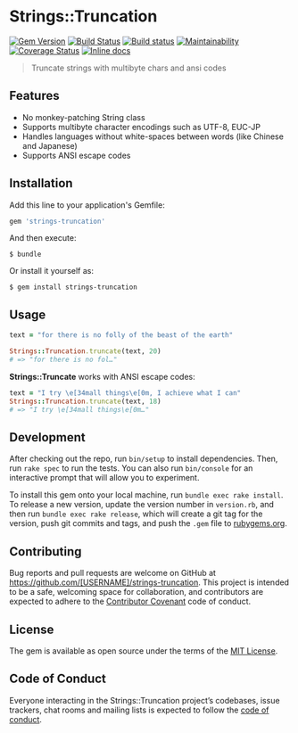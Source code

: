 # Strings::Truncation

[![Gem Version](https://badge.fury.io/rb/strings-truncation.svg)][gem]
[![Build Status](https://secure.travis-ci.org/piotrmurach/strings-truncation.svg?branch=master)][travis]
[![Build status](https://ci.appveyor.com/api/projects/status/s8y94c4tvi8mgrh2?svg=true)][appveyor]
[![Maintainability](https://api.codeclimate.com/v1/badges/f7ecb5bf87696e522ccb/maintainability)][codeclimate]
[![Coverage Status](https://coveralls.io/repos/github/piotrmurach/strings-truncation/badge.svg?branch=master)][coverage]
[![Inline docs](http://inch-ci.org/github/piotrmurach/strings-truncation.svg?branch=master)][inchpages]

[gem]: http://badge.fury.io/rb/strings-truncation
[travis]: http://travis-ci.org/piotrmurach/strings-truncation
[appveyor]: https://ci.appveyor.com/project/piotrmurach/strings-truncation
[codeclimate]: https://codeclimate.com/github/piotrmurach/strings-truncation/maintainability
[coverage]: https://coveralls.io/github/piotrmurach/strings-truncation?branch=master
[inchpages]: http://inch-ci.org/github/piotrmurach/strings-truncation

> Truncate strings with multibyte chars and ansi codes

## Features

* No monkey-patching String class
* Supports multibyte character encodings such as UTF-8, EUC-JP
* Handles languages without white-spaces between words (like Chinese and Japanese)
* Supports ANSI escape codes

## Installation

Add this line to your application's Gemfile:

```ruby
gem 'strings-truncation'
```

And then execute:

    $ bundle

Or install it yourself as:

    $ gem install strings-truncation

## Usage

```ruby
text = "for there is no folly of the beast of the earth"
```

```ruby
Strings::Truncation.truncate(text, 20)
# => "for there is no fol…"
```

**Strings::Truncate** works with ANSI escape codes:

```ruby
text = "I try \e[34mall things\e[0m, I achieve what I can"
Strings::Truncation.truncate(text, 18)
# => "I try \e[34mall things\e[0m…"
```

## Development

After checking out the repo, run `bin/setup` to install dependencies. Then, run `rake spec` to run the tests. You can also run `bin/console` for an interactive prompt that will allow you to experiment.

To install this gem onto your local machine, run `bundle exec rake install`. To release a new version, update the version number in `version.rb`, and then run `bundle exec rake release`, which will create a git tag for the version, push git commits and tags, and push the `.gem` file to [rubygems.org](https://rubygems.org).

## Contributing

Bug reports and pull requests are welcome on GitHub at https://github.com/[USERNAME]/strings-truncation. This project is intended to be a safe, welcoming space for collaboration, and contributors are expected to adhere to the [Contributor Covenant](http://contributor-covenant.org) code of conduct.

## License

The gem is available as open source under the terms of the [MIT License](https://opensource.org/licenses/MIT).

## Code of Conduct

Everyone interacting in the Strings::Truncation project’s codebases, issue trackers, chat rooms and mailing lists is expected to follow the [code of conduct](https://github.com/[USERNAME]/strings-truncation/blob/master/CODE_OF_CONDUCT.md).
